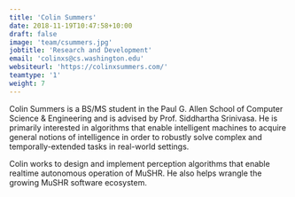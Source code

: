 ```yaml
---
title: 'Colin Summers'
date: 2018-11-19T10:47:58+10:00
draft: false
image: 'team/csummers.jpg'
jobtitle: 'Research and Development'
email: 'colinxs@cs.washington.edu'
websiteurl: 'https://colinxsummers.com/'
teamtype: '1'
weight: 7
---
```


Colin Summers is a BS/MS student in the Paul G. Allen School of Computer Science & Engineering and is advised by Prof. Siddhartha Srinivasa. He is primarily interested in algorithms that enable intelligent machines to acquire general notions of intelligence in order to robustly solve complex and temporally-extended tasks in real-world settings.

Colin works to design and implement perception algorithms that enable realtime autonomous operation of MuSHR. He also helps wrangle the growing MuSHR software ecosystem.
